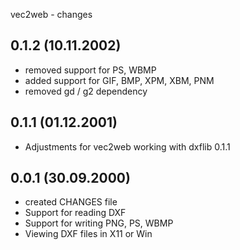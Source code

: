 vec2web - changes

0.1.2 (10.11.2002)
------------------
- removed support for PS, WBMP
- added support for GIF, BMP, XPM, XBM, PNM
- removed gd / g2 dependency

0.1.1 (01.12.2001)
------------------
- Adjustments for vec2web working with dxflib 0.1.1

0.0.1 (30.09.2000)
------------------
- created CHANGES file
- Support for reading DXF
- Support for writing PNG, PS, WBMP
- Viewing DXF files in X11 or Win

